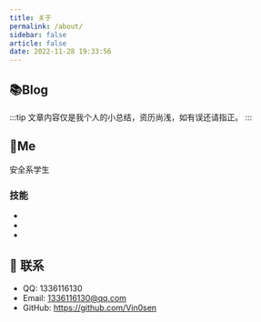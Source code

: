 ```yaml
---
title: 关于
permalink: /about/
sidebar: false
article: false
date: 2022-11-28 19:33:56
---
```


## 📚Blog
:::tip
文章内容仅是我个人的小总结，资历尚浅，如有误还请指正。
:::




## 🐼Me
安全系学生

### 技能
* 
* 
* 



## :email: 联系

- QQ: 1336116130
- Email:  1336116130@qq.com
- GitHub: https://github.com/Vin0sen



